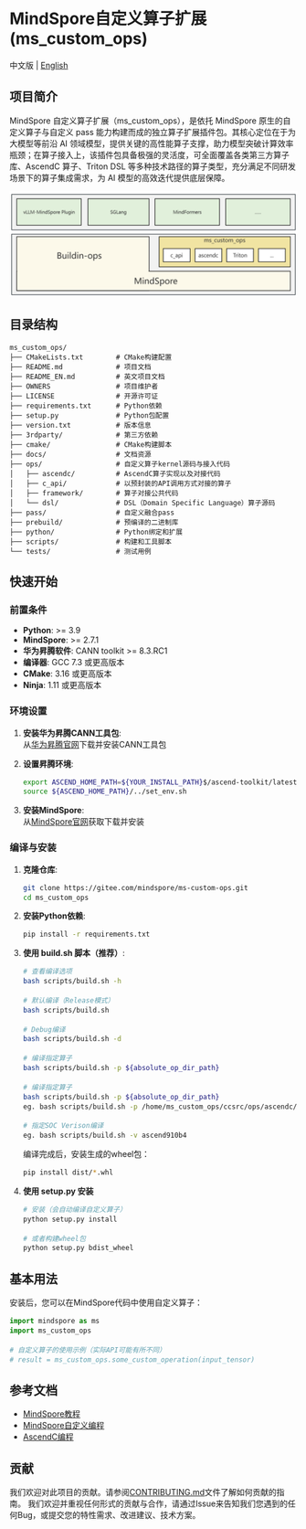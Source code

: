 # MindSpore自定义算子扩展 (ms_custom_ops)

中文版 | [English](README_EN.md)

## 项目简介

MindSpore 自定义算子扩展（ms_custom_ops），是依托 MindSpore 原生的自定义算子与自定义 pass 能力构建而成的独立算子扩展插件包。其核心定位在于为大模型等前沿 AI 领域模型，提供关键的高性能算子支撑，助力模型突破计算效率瓶颈；在算子接入上，该插件包具备极强的灵活度，可全面覆盖各类第三方算子库、AscendC 算子、Triton DSL 等多种技术路径的算子类型，充分满足不同研发场景下的算子集成需求，为 AI 模型的高效迭代提供底层保障。

<div align="center">
  <img src="docs/arch.png" alt="Description" width="800" />
</div>

## 目录结构

```
ms_custom_ops/
├── CMakeLists.txt        # CMake构建配置
├── README.md             # 项目文档
├── README_EN.md          # 英文项目文档
├── OWNERS                # 项目维护者
├── LICENSE               # 开源许可证
├── requirements.txt      # Python依赖
├── setup.py              # Python包配置
├── version.txt           # 版本信息
├── 3rdparty/             # 第三方依赖
├── cmake/                # CMake构建脚本
├── docs/                 # 文档资源
├── ops/                  # 自定义算子kernel源码与接入代码
│   ├── ascendc/          # AscendC算子实现以及对接代码
│   ├── c_api/            # 以预封装的API调用方式对接的算子
│   ├── framework/        # 算子对接公共代码
│   └── dsl/              # DSL（Domain Specific Language）算子源码
├── pass/                 # 自定义融合pass
├── prebuild/             # 预编译的二进制库
├── python/               # Python绑定和扩展
├── scripts/              # 构建和工具脚本
└── tests/                # 测试用例
```

## 快速开始

### 前置条件

- **Python**: >= 3.9
- **MindSpore**: >= 2.7.1
- **华为昇腾软件**: CANN toolkit >= 8.3.RC1
- **编译器**: GCC 7.3 或更高版本
- **CMake**: 3.16 或更高版本
- **Ninja**: 1.11 或更高版本

### 环境设置

1. **安装华为昇腾CANN工具包**:  
   从[华为昇腾官网](https://www.hiascend.com/developer/download/community/result?module=cann)下载并安装CANN工具包

2. **设置昇腾环境**:
   ```bash
   export ASCEND_HOME_PATH=${YOUR_INSTALL_PATH}$/ascend-toolkit/latest
   source ${ASCEND_HOME_PATH}/../set_env.sh
   ```

3. **安装MindSpore**:  
   从[MindSpore官网](https://www.mindspore.cn/install)获取下载并安装

### 编译与安装

1. **克隆仓库**:
   ```bash
   git clone https://gitee.com/mindspore/ms-custom-ops.git
   cd ms_custom_ops
   ```

2. **安装Python依赖**:
   ```bash
   pip install -r requirements.txt
   ```

3. **使用 build.sh 脚本（推荐）**:

   ```bash
   # 查看编译选项
   bash scripts/build.sh -h
   
   # 默认编译（Release模式）
   bash scripts/build.sh
   
   # Debug编译
   bash scripts/build.sh -d
   
   # 编译指定算子
   bash scripts/build.sh -p ${absolute_op_dir_path}
   
   # 编译指定算子
   bash scripts/build.sh -p ${absolute_op_dir_path}
   eg. bash scripts/build.sh -p /home/ms_custom_ops/ccsrc/ops/ascendc/add,/home/ms_custom_ops/ccsrc/ops/ascendc/add
   
   # 指定SOC Verison编译
   eg. bash scripts/build.sh -v ascend910b4
   ```

   编译完成后，安装生成的wheel包：
   ```bash
   pip install dist/*.whl
   ```

4. **使用 setup.py 安装**

   ```bash
   # 安装（会自动编译自定义算子）
   python setup.py install
   
   # 或者构建wheel包
   python setup.py bdist_wheel
   ```

## 基本用法

   安装后，您可以在MindSpore代码中使用自定义算子：

   ```python
   import mindspore as ms
   import ms_custom_ops
   
   # 自定义算子的使用示例（实际API可能有所不同）
   # result = ms_custom_ops.some_custom_operation(input_tensor)
   ```

## 参考文档
- [MindSpore教程](https://www.mindspore.cn/tutorials/zh-CN/r2.7.0/index.html)
- [MindSpore自定义编程](https://www.mindspore.cn/tutorials/zh-CN/r2.7.0/custom_program/op_custom.html)
- [AscendC编程](https://www.hiascend.com/cann/ascend-c)

## 贡献

我们欢迎对此项目的贡献。请参阅[CONTRIBUTING.md](https://www.mindspore.cn/vllm_mindspore/docs/zh-CN/master/developer_guide/contributing.html)文件了解如何贡献的指南。
我们欢迎并重视任何形式的贡献与合作，请通过Issue来告知我们您遇到的任何Bug，或提交您的特性需求、改进建议、技术方案。